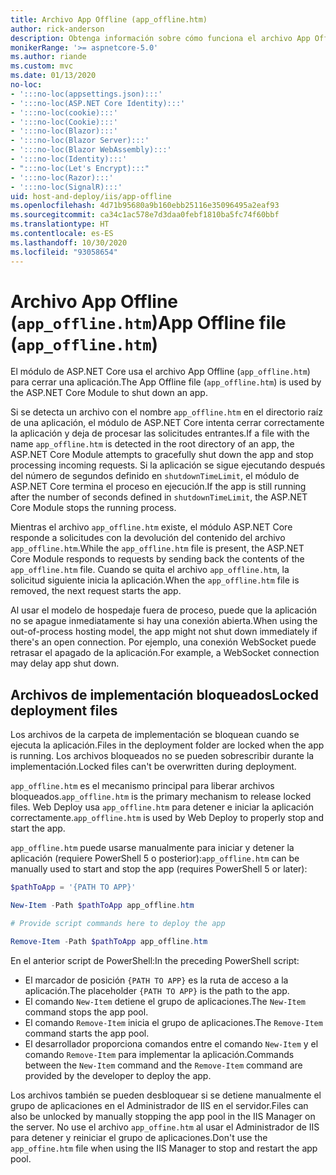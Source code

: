 ```yaml
---
title: Archivo App Offline (app_offline.htm)
author: rick-anderson
description: Obtenga información sobre cómo funciona el archivo App Offline (`app_offline.htm`) con el módulo de ASP.NET Core.
monikerRange: '>= aspnetcore-5.0'
ms.author: riande
ms.custom: mvc
ms.date: 01/13/2020
no-loc:
- ':::no-loc(appsettings.json):::'
- ':::no-loc(ASP.NET Core Identity):::'
- ':::no-loc(cookie):::'
- ':::no-loc(Cookie):::'
- ':::no-loc(Blazor):::'
- ':::no-loc(Blazor Server):::'
- ':::no-loc(Blazor WebAssembly):::'
- ':::no-loc(Identity):::'
- ":::no-loc(Let's Encrypt):::"
- ':::no-loc(Razor):::'
- ':::no-loc(SignalR):::'
uid: host-and-deploy/iis/app-offline
ms.openlocfilehash: 4d71b95680a9b160ebb25116e35096495a2eaf93
ms.sourcegitcommit: ca34c1ac578e7d3daa0febf1810ba5fc74f60bbf
ms.translationtype: HT
ms.contentlocale: es-ES
ms.lasthandoff: 10/30/2020
ms.locfileid: "93058654"
---
```

# <a name="app-offline-file-app_offlinehtm"></a><span data-ttu-id="4d9c4-103">Archivo App Offline (`app_offline.htm`)</span><span class="sxs-lookup"><span data-stu-id="4d9c4-103">App Offline file (`app_offline.htm`)</span></span>

<span data-ttu-id="4d9c4-104">El módulo de ASP.NET Core usa el archivo App Offline (`app_offline.htm`) para cerrar una aplicación.</span><span class="sxs-lookup"><span data-stu-id="4d9c4-104">The App Offline file (`app_offline.htm`) is used by the ASP.NET Core Module to shut down an app.</span></span>

<span data-ttu-id="4d9c4-105">Si se detecta un archivo con el nombre `app_offline.htm` en el directorio raíz de una aplicación, el módulo de ASP.NET Core intenta cerrar correctamente la aplicación y deja de procesar las solicitudes entrantes.</span><span class="sxs-lookup"><span data-stu-id="4d9c4-105">If a file with the name `app_offline.htm` is detected in the root directory of an app, the ASP.NET Core Module attempts to gracefully shut down the app and stop processing incoming requests.</span></span> <span data-ttu-id="4d9c4-106">Si la aplicación se sigue ejecutando después del número de segundos definido en `shutdownTimeLimit`, el módulo de ASP.NET Core termina el proceso en ejecución.</span><span class="sxs-lookup"><span data-stu-id="4d9c4-106">If the app is still running after the number of seconds defined in `shutdownTimeLimit`, the ASP.NET Core Module stops the running process.</span></span>

<span data-ttu-id="4d9c4-107">Mientras el archivo `app_offline.htm` existe, el módulo ASP.NET Core responde a solicitudes con la devolución del contenido del archivo `app_offline.htm`.</span><span class="sxs-lookup"><span data-stu-id="4d9c4-107">While the `app_offline.htm` file is present, the ASP.NET Core Module responds to requests by sending back the contents of the `app_offline.htm` file.</span></span> <span data-ttu-id="4d9c4-108">Cuando se quita el archivo `app_offline.htm`, la solicitud siguiente inicia la aplicación.</span><span class="sxs-lookup"><span data-stu-id="4d9c4-108">When the `app_offline.htm` file is removed, the next request starts the app.</span></span>

<span data-ttu-id="4d9c4-109">Al usar el modelo de hospedaje fuera de proceso, puede que la aplicación no se apague inmediatamente si hay una conexión abierta.</span><span class="sxs-lookup"><span data-stu-id="4d9c4-109">When using the out-of-process hosting model, the app might not shut down immediately if there's an open connection.</span></span> <span data-ttu-id="4d9c4-110">Por ejemplo, una conexión WebSocket puede retrasar el apagado de la aplicación.</span><span class="sxs-lookup"><span data-stu-id="4d9c4-110">For example, a WebSocket connection may delay app shut down.</span></span>

## <a name="locked-deployment-files"></a><span data-ttu-id="4d9c4-111">Archivos de implementación bloqueados</span><span class="sxs-lookup"><span data-stu-id="4d9c4-111">Locked deployment files</span></span>

<span data-ttu-id="4d9c4-112">Los archivos de la carpeta de implementación se bloquean cuando se ejecuta la aplicación.</span><span class="sxs-lookup"><span data-stu-id="4d9c4-112">Files in the deployment folder are locked when the app is running.</span></span> <span data-ttu-id="4d9c4-113">Los archivos bloqueados no se pueden sobrescribir durante la implementación.</span><span class="sxs-lookup"><span data-stu-id="4d9c4-113">Locked files can't be overwritten during deployment.</span></span>

<span data-ttu-id="4d9c4-114">`app_offline.htm` es el mecanismo principal para liberar archivos bloqueados.</span><span class="sxs-lookup"><span data-stu-id="4d9c4-114">`app_offline.htm` is the primary mechanism to release locked files.</span></span> <span data-ttu-id="4d9c4-115">Web Deploy usa `app_offline.htm` para detener e iniciar la aplicación correctamente.</span><span class="sxs-lookup"><span data-stu-id="4d9c4-115">`app_offline.htm` is used by Web Deploy to properly stop and start the app.</span></span>

<span data-ttu-id="4d9c4-116">`app_offline.htm` puede usarse manualmente para iniciar y detener la aplicación (requiere PowerShell 5 o posterior):</span><span class="sxs-lookup"><span data-stu-id="4d9c4-116">`app_offline.htm` can be manually used to start and stop the app (requires PowerShell 5 or later):</span></span>

```powershell
$pathToApp = '{PATH TO APP}'

New-Item -Path $pathToApp app_offline.htm

# Provide script commands here to deploy the app

Remove-Item -Path $pathToApp app_offline.htm
```

<span data-ttu-id="4d9c4-117">En el anterior script de PowerShell:</span><span class="sxs-lookup"><span data-stu-id="4d9c4-117">In the preceding PowerShell script:</span></span>

* <span data-ttu-id="4d9c4-118">El marcador de posición `{PATH TO APP}` es la ruta de acceso a la aplicación.</span><span class="sxs-lookup"><span data-stu-id="4d9c4-118">The placeholder `{PATH TO APP}` is the path to the app.</span></span>
* <span data-ttu-id="4d9c4-119">El comando `New-Item` detiene el grupo de aplicaciones.</span><span class="sxs-lookup"><span data-stu-id="4d9c4-119">The `New-Item` command stops the app pool.</span></span>
* <span data-ttu-id="4d9c4-120">El comando `Remove-Item` inicia el grupo de aplicaciones.</span><span class="sxs-lookup"><span data-stu-id="4d9c4-120">The `Remove-Item` command starts the app pool.</span></span>
* <span data-ttu-id="4d9c4-121">El desarrollador proporciona comandos entre el comando `New-Item` y el comando `Remove-Item` para implementar la aplicación.</span><span class="sxs-lookup"><span data-stu-id="4d9c4-121">Commands between the `New-Item` command and the `Remove-Item` command are provided by the developer to deploy the app.</span></span>

<span data-ttu-id="4d9c4-122">Los archivos también se pueden desbloquear si se detiene manualmente el grupo de aplicaciones en el Administrador de IIS en el servidor.</span><span class="sxs-lookup"><span data-stu-id="4d9c4-122">Files can also be unlocked by manually stopping the app pool in the IIS Manager on the server.</span></span> <span data-ttu-id="4d9c4-123">No use el archivo `app_offine.htm` al usar el Administrador de IIS para detener y reiniciar el grupo de aplicaciones.</span><span class="sxs-lookup"><span data-stu-id="4d9c4-123">Don't use the `app_offine.htm` file when using the IIS Manager to stop and restart the app pool.</span></span>
